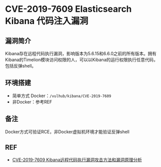 # CVE-2019-7609 Elasticsearch Kibana 代码注入漏洞

## 漏洞简介

Kibana存在远程代码执行漏洞，影响版本为5.6.15和6.6.0之前的所有版本。拥有Kibana的Timelion模块访问权限的人，可以以Kibana的运行权限执行任意代码，包括反弹shell。

## 环境搭建

- 简单方式 Docker：`/vulhub/kibana/CVE-2019-7609`
- 非Docker：参考REF

## 备注

Docker方式可验证RCE，非Docker虚拟机环境才能验证反弹shell

## REF

- [CVE-2019-7609 Kibana远程代码执行漏洞攻击方法和漏洞原理分析](https://www.freebuf.com/vuls/217816.html)